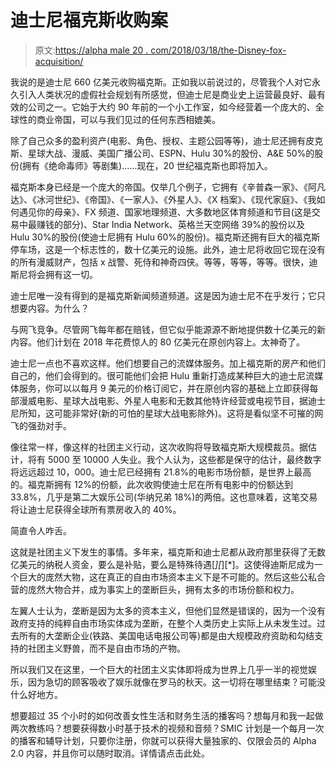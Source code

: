 # 迪士尼福克斯收购案

> 原文:[https://alpha male 20 . com/2018/03/18/the-Disney-fox-acquisition/](https://alphamale20.com/2018/03/18/the-disney-fox-acquisition/)

我说的是迪士尼 660 亿美元收购福克斯。正如我以前说过的，尽管我个人对它永久引入人类状况的虚假社会规划有所感觉，但迪士尼是商业史上运营最良好、最有效的公司之一。它始于大约 90 年前的一个小工作室，如今经营着一个庞大的、全球性的商业帝国，可以与我们见过的任何东西相媲美。

除了自己众多的盈利资产(电影、角色、授权、主题公园等等)，迪士尼还拥有皮克斯、星球大战、漫威、美国广播公司、ESPN、Hulu 30%的股份、A&E 50%的股份(拥有《绝命毒师》等剧集)……现在，20 世纪福克斯也即将加入。

福克斯本身已经是一个庞大的帝国。仅举几个例子，它拥有《辛普森一家》、《阿凡达》、《冰河世纪》、《帝国》、《一家人》、《外星人》、《X 档案》、《现代家庭》、《我如何遇见你的母亲》、FX 频道、国家地理频道、大多数地区体育频道和节目(这是交易中最赚钱的部分)、Star India Network、英格兰天空网络 39%的股份以及 Hulu 30%的股份(使迪士尼拥有 Hulu 60%的股份)。福克斯还拥有巨大的福克斯停车场，这是一个标志性的，数十亿美元的设施。此外，迪士尼将收回它现在没有的所有漫威财产，包括 x 战警、死侍和神奇四侠。等等，等等，等等。很快，迪斯尼将会拥有这一切。

迪士尼唯一没有得到的是福克斯新闻频道频道。这是因为迪士尼不在乎发行；它只想要内容。为什么？

与网飞竞争。尽管网飞每年都在赔钱，但它似乎能源源不断地提供数十亿美元的新内容。他们计划在 2018 年花费惊人的 80 亿美元在原创内容上。太神奇了。

迪士尼一点也不喜欢这样。他们想要自己的流媒体服务。加上福克斯的房产和他们自己的，他们会得到的。很可能他们会把 Hulu 重新打造成某种巨大的迪士尼流媒体服务，你可以以每月 9 美元的价格订阅它，并在原创内容的基础上立即获得每部漫威电影、星球大战电影、外星人电影和无数其他特许经营或电视节目，据迪士尼所知，这可能非常好(新的可怕的星球大战电影除外)。这将是看似坚不可摧的网飞的强劲对手。

像往常一样，像这样的社团主义行动，这次收购将导致福克斯大规模裁员。据估计，将有 5000 至 10000 人失业。我个人认为，这些都是保守的估计，最终数字将远远超过 10，000。迪士尼已经拥有 21.8%的电影市场份额，是世界上最高的。福克斯拥有 12%的份额，此次收购使迪士尼在所有电影中的份额达到 33.8%，几乎是第二大娱乐公司(华纳兄弟 18%)的两倍。这也意味着，这笔交易将让迪士尼获得全球所有票房收入的 40%。

简直令人咋舌。

这就是社团主义下发生的事情。多年来，福克斯和迪士尼都从政府那里获得了无数亿美元的纳税人资金，要么是补贴，要么是特殊待遇[*][*][*]。这使得迪斯尼成为一个巨大的庞然大物，这在真正的自由市场资本主义下是不可能的。然后这些公私合营的庞然大物合并，成为事实上的垄断巨头，拥有太多的市场份额和权力。

左翼人士认为，垄断是因为太多的资本主义，但他们显然是错误的，因为一个没有政府支持的纯粹自由市场实体成为垄断，在整个人类历史上实际上从未发生过。过去所有的大垄断企业(铁路、美国电话电报公司等)都是由大规模政府资助和勾结支持的社团主义野兽，而不是自由市场的产物。

所以我们又在这里，一个巨大的社团主义实体即将成为世界上几乎一半的视觉娱乐，因为急切的顾客吸收了娱乐就像在罗马的秋天。这一切将在哪里结束？可能没什么好地方。

想要超过 35 个小时的如何改善女性生活和财务生活的播客吗？想每月和我一起做两次教练吗？想要获得数小时基于技术的视频和音频？SMIC 计划是一个每月一次的播客和辅导计划，只要你注册，你就可以获得大量独家的、仅限会员的 Alpha 2.0 内容，并且你可以随时取消。详情请点击此处。